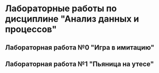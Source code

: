 # Лабораторные работы по дисциплине "Анализ данных и процессов"

## Лабораторная работа №0 "Игра в имитацию"

## Лабораторная работа №1 "Пьяница на утесе"